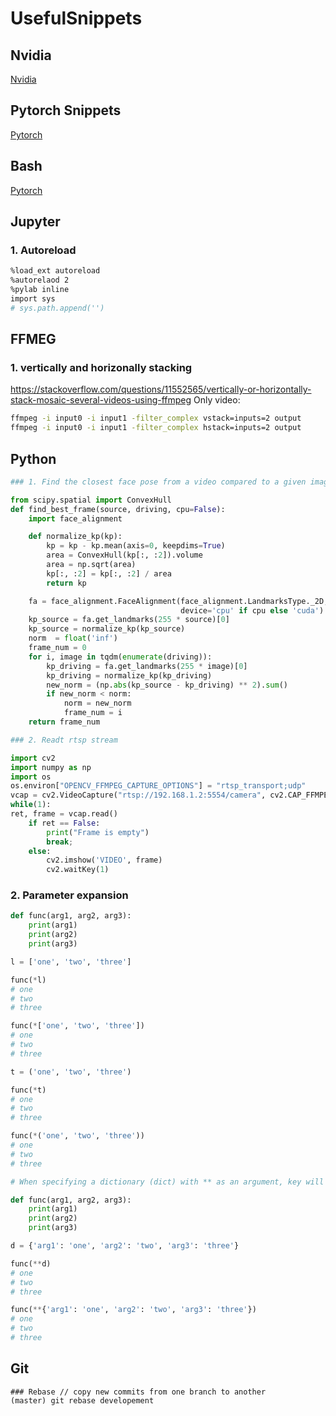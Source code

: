 # UsefulSnippets




## Nvidia
[Nvidia](./nvidia/README.md)


## Pytorch Snippets
[Pytorch](./pytorch/README.md)

## Bash
[Pytorch](./bash/README.md)


## Jupyter
### 1. Autoreload
```bash
%load_ext autoreload
%autorelaod 2
%pylab inline
import sys
# sys.path.append('')
```

## FFMEG
### 1. vertically and horizonally stacking
https://stackoverflow.com/questions/11552565/vertically-or-horizontally-stack-mosaic-several-videos-using-ffmpeg
Only video:
```bash
ffmpeg -i input0 -i input1 -filter_complex vstack=inputs=2 output
ffmpeg -i input0 -i input1 -filter_complex hstack=inputs=2 output
```

## Python

```python
### 1. Find the closest face pose from a video compared to a given image wiht a face

from scipy.spatial import ConvexHull
def find_best_frame(source, driving, cpu=False):
    import face_alignment

    def normalize_kp(kp):
        kp = kp - kp.mean(axis=0, keepdims=True)
        area = ConvexHull(kp[:, :2]).volume
        area = np.sqrt(area)
        kp[:, :2] = kp[:, :2] / area
        return kp

    fa = face_alignment.FaceAlignment(face_alignment.LandmarksType._2D, flip_input=True,
                                      device='cpu' if cpu else 'cuda')
    kp_source = fa.get_landmarks(255 * source)[0]
    kp_source = normalize_kp(kp_source)
    norm  = float('inf')
    frame_num = 0
    for i, image in tqdm(enumerate(driving)):
        kp_driving = fa.get_landmarks(255 * image)[0]
        kp_driving = normalize_kp(kp_driving)
        new_norm = (np.abs(kp_source - kp_driving) ** 2).sum()
        if new_norm < norm:
            norm = new_norm
            frame_num = i
    return frame_num
```

```python
### 2. Readt rtsp stream

import cv2
import numpy as np
import os
os.environ["OPENCV_FFMPEG_CAPTURE_OPTIONS"] = "rtsp_transport;udp"
vcap = cv2.VideoCapture("rtsp://192.168.1.2:5554/camera", cv2.CAP_FFMPEG)
while(1):
ret, frame = vcap.read()
    if ret == False:
        print("Frame is empty")
        break;
    else:
        cv2.imshow('VIDEO', frame)
        cv2.waitKey(1)
```

### 2. Parameter expansion
```python
def func(arg1, arg2, arg3):
    print(arg1)
    print(arg2)
    print(arg3)

l = ['one', 'two', 'three']

func(*l)
# one
# two
# three

func(*['one', 'two', 'three'])
# one
# two
# three

t = ('one', 'two', 'three')

func(*t)
# one
# two
# three

func(*('one', 'two', 'three'))
# one
# two
# three

# When specifying a dictionary (dict) with ** as an argument, key will be expanded as an argument name and value as the value of the argument. Each element will be passed as keyword arguments.

def func(arg1, arg2, arg3):
    print(arg1)
    print(arg2)
    print(arg3)

d = {'arg1': 'one', 'arg2': 'two', 'arg3': 'three'}

func(**d)
# one
# two
# three

func(**{'arg1': 'one', 'arg2': 'two', 'arg3': 'three'})
# one
# two
# three

```


## Git

```
### Rebase // copy new commits from one branch to another 
(master) git rebase developement

```

